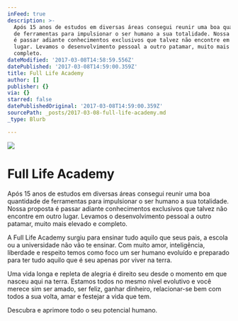 ```yaml
---
inFeed: true
description: >-
  Após 15 anos de estudos em diversas áreas consegui reunir uma boa quantidade
  de ferramentas para impulsionar o ser humano a sua totalidade. Nossa proposta
  é passar adiante conhecimentos exclusivos que talvez não encontre em outro
  lugar. Levamos o desenvolvimento pessoal a outro patamar, muito mais elevado e
  completo. 
dateModified: '2017-03-08T14:58:59.556Z'
datePublished: '2017-03-08T14:59:00.359Z'
title: Full Life Academy
author: []
publisher: {}
via: {}
starred: false
datePublishedOriginal: '2017-03-08T14:59:00.359Z'
sourcePath: _posts/2017-03-08-full-life-academy.md
_type: Blurb

---
```

![](https://the-grid-user-content.s3-us-west-2.amazonaws.com/7a8c41a4-08f0-4ca6-94b6-360eaa8ecbe1.png)

# Full Life Academy

Após 15 anos de estudos em diversas áreas consegui reunir uma boa quantidade de ferramentas para impulsionar o ser humano a sua totalidade. Nossa proposta é passar adiante conhecimentos exclusivos que talvez não encontre em outro lugar. Levamos o desenvolvimento pessoal a outro patamar, muito mais elevado e completo. 

A Full Life Academy surgiu para ensinar tudo aquilo que seus pais, a escola ou a universidade não vão te ensinar. Com muito amor, inteligência, liberdade e respeito temos como foco um ser humano evoluído e preparado para ter tudo aquilo que é seu apenas por viver na terra.

Uma vida longa e repleta de alegria é direito seu desde o momento em que nasceu aqui na terra. Estamos todos no mesmo nível evolutivo e você merece sim ser amado, ser feliz, ganhar dinheiro, relacionar-se bem com todos a sua volta, amar e festejar a vida que tem.

Descubra e aprimore todo o seu potencial humano.